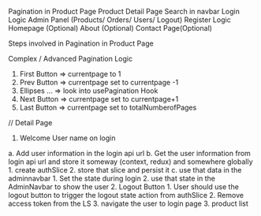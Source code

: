 <!-- Product Limit check while adding in the cart
Product Limit check during increment in the cart -->

<!-- Stripe Payment option logic in checkout page -->

Pagination in Product Page
Product Detail Page
Search in navbar
Login Logic
Admin Panel (Products/ Orders/ Users/ Logout)
Register Logic
Homepage (Optional)
About (Optional)
Contact Page(Optional)

Steps involved in Pagination in Product Page

<!-- 0. Create Seed database and run the script (add up to 10 products) -->

<!-- 1. Create a new Vite Project (React) and clean it up -->

<!-- 2. install all necessary packages (bootstrap react-bootstrap @reduxjs/toolkit react-redux axios) -->

<!-- 3. axios instance setup -->

<!-- 4. constants (product url) -->

<!-- 5. services (product) -->

<!-- 6. slices (product) -->

<!-- 7. store (productReducer) -->

<!-- 8. store bind into the main.jsx -->

<!-- 9. Pagination Component and Product List -->

<!-- 10. product list page (useSelector and useDispatch) -->

<!-- 11. Pagination send props (total,limit, currentPage, setCurrentPage, setLimit, dispatch)

12. Pagination bootstrap logic update
    a. active === currentPage
    b. numberOfPage = Math.ceil(total/limit)

    c. Onclick event => dispatch(setCurrentPage(number))

13. Limit Dropdown
    a. select/option
    b. onchange dispatch(setLimit(limit)) -->

Complex / Advanced Pagination Logic

1. First Button => currentpage to 1
2. Prev Button => currentpage set to currentpage -1
3. Ellipses ... => look into usePagination Hook
4. Next Button => currentpage set to currentpage+1
5. Last Button => currentpage set to totalNumberofPages

// Detail Page

<!-- 1. Out of stock condition
2. Stocked condition -->

<!-- a. get the id from the browser -->
<!-- b. use that Id to get the detail from mongodb using API -->

<!-- c. create getbyId service API -->

<!-- d. use that service api in the slice like fetchProduct API -->

<!-- e. use the getProductById slice in the product detail page to fetch the product info -->
<!-- f. use that product state in the data display -->

<!-- g. get the 4 random pics to display,
1. use fetchProducts to fetch all products
2. use products state to generate 4 randoms
3. create a function that randomly selects 4 products
4. assign that to the state
5. use the state to loop in the more product section
6. use Link from react router dom to make it clickable -->

<!-- g. in case of out of stock, disable all the button by checking product quantity -->

<!-- Add to cart feature in product detail

1. create new function in cart slice called updateCart
2. import that function in detail page
3. use that function with dispatch on onclick handler during add to cart button press
4. send product as well as quantity from state
5. check for quantity logic before adding -->

<!-- Convert Category id to its name

1. go to server > product> product controller
2. start using aggregation
3. use $match to find the id
4. use $lookup to find the category detail
5. use $unwind to unwind the array
6. use $addField to add the new field to the product document; category_name
7. use aggregation in getById function in controller
8. Since aggregation return array, check if the array is empty; if empty return empty object
9. if not empty, return first item of array; return product[0]

10. In product detail page, fix product?.category to product?.category_name -->

1. Welcome User name on login

a. Add user information in the login api url
b. Get the user information from login api url and store it someway (context, redux) and somewhere globally 
    1. create authSlice 
    2. store that slice and persist it
c. use that data in the adminnavbar
    1. Set the state during login
    2. use that state in the AdminNavbar to show the user
2. Logout Button
    1. User should use the logout button to trigger the logout state 
    action from authSlice
    2. Remove access token from the LS
    3. navigate the user to login page
3. product list
